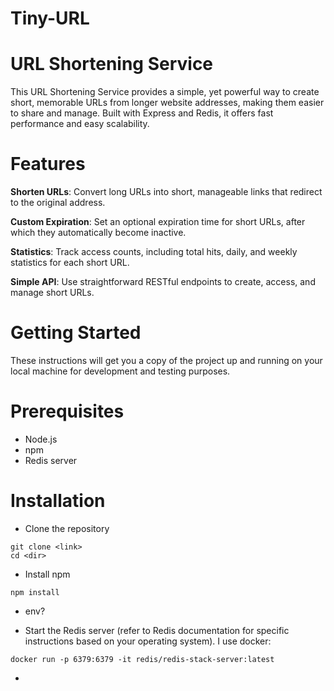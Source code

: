 # Tiny-URL

# URL Shortening Service
This URL Shortening Service provides a simple, yet powerful way to create short, memorable URLs from longer website addresses, making them easier to share and manage. Built with Express and Redis, it offers fast performance and easy scalability.

# Features
**Shorten URLs**: Convert long URLs into short, manageable links that redirect to the original address.

**Custom Expiration**: Set an optional expiration time for short URLs, after which they automatically become inactive.

**Statistics**: Track access counts, including total hits, daily, and weekly statistics for each short URL.

**Simple API**: Use straightforward RESTful endpoints to create, access, and manage short URLs.

# Getting Started
These instructions will get you a copy of the project up and running on your local machine for development and testing purposes.

# Prerequisites
- Node.js
- npm
- Redis server

# Installation
- Clone the repository
```
git clone <link>
cd <dir>
```
- Install npm
```
npm install
```
- env?

- Start the Redis server (refer to Redis documentation for specific instructions based on your operating system).
I use docker:
```
docker run -p 6379:6379 -it redis/redis-stack-server:latest
```

- 
